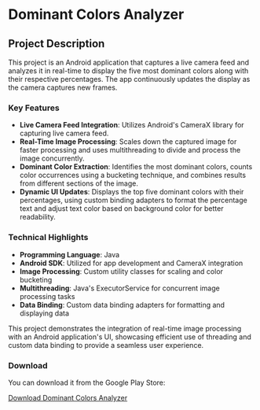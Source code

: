 # Dominant Colors Analyzer

## Project Description

This project is an Android application that captures a live camera feed and analyzes it in real-time to display the five most dominant colors along with their respective percentages. The app continuously updates the display as the camera captures new frames.

### Key Features

- **Live Camera Feed Integration**: Utilizes Android's CameraX library for capturing live camera feed.
- **Real-Time Image Processing**: Scales down the captured image for faster processing and uses multithreading to divide and process the image concurrently.
- **Dominant Color Extraction**: Identifies the most dominant colors, counts color occurrences using a bucketing technique, and combines results from different sections of the image.
- **Dynamic UI Updates**: Displays the top five dominant colors with their percentages, using custom binding adapters to format the percentage text and adjust text color based on background color for better readability.

### Technical Highlights

- **Programming Language**: Java
- **Android SDK**: Utilized for app development and CameraX integration
- **Image Processing**: Custom utility classes for scaling and color bucketing
- **Multithreading**: Java's ExecutorService for concurrent image processing tasks
- **Data Binding**: Custom data binding adapters for formatting and displaying data

This project demonstrates the integration of real-time image processing with an Android application's UI, showcasing efficient use of threading and custom data binding to provide a seamless user experience.

### Download

You can download it from the Google Play Store:

[Download Dominant Colors Analyzer](https://play.google.com/store/apps/details?id=com.silverhorse.topfivecolors)

